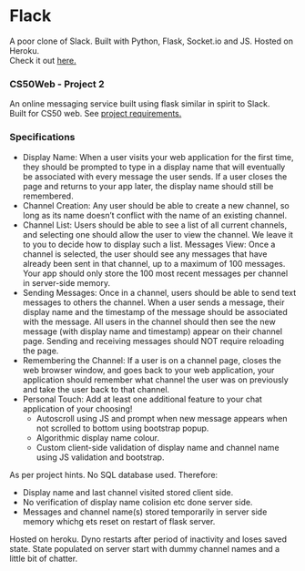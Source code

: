 # Flack

A poor clone of Slack. Built with Python, Flask, Socket.io and JS. Hosted on Heroku.\
Check it out [here.](https://fierce-headland-38432.herokuapp.com/)

### CS50Web - Project 2
An online messaging service built using flask similar in spirit to Slack.\
Built for CS50 web. See [project requirements.](https://docs.cs50.net/ocw/web/projects/2/project2.html)

### Specifications
* Display Name: When a user visits your web application for the first time, they should be prompted to type in a display name that will eventually be associated with every message the user sends. If a user closes the page and returns to your app later, the display name should still be remembered.
* Channel Creation: Any user should be able to create a new channel, so long as its name doesn’t conflict with the name of an existing channel.
* Channel List: Users should be able to see a list of all current channels, and selecting one should allow the user to view the channel. We leave it to you to decide how to display such a list.
Messages View: Once a channel is selected, the user should see any messages that have already been sent in that channel, up to a maximum of 100 messages. Your app should only store the 100 most recent messages per channel in server-side memory.
* Sending Messages: Once in a channel, users should be able to send text messages to others the channel. When a user sends a message, their display name and the timestamp of the message should be associated with the message. All users in the channel should then see the new message (with display name and timestamp) appear on their channel page. Sending and receiving messages should NOT require reloading the page.
* Remembering the Channel: If a user is on a channel page, closes the web browser window, and goes back to your web application, your application should remember what channel the user was on previously and take the user back to that channel.
* Personal Touch: Add at least one additional feature to your chat application of your choosing!
    * Autoscroll using JS and prompt when new message appears when not scrolled to bottom using bootstrap popup.
    * Algorithmic display name colour.
    * Custom client-side validation of display name and channel name using JS validation and bootstrap.

As per project hints. No SQL database used. Therefore:
* Display name and last channel visited stored client side.
* No verification of display name colision etc done server side.
* Messages and channel name(s) stored temporarily in server side memory whichg ets reset on restart of flask server.

Hosted on heroku. Dyno restarts after period of inactivity and loses saved state. State populated on server start with dummy channel names and a little bit of chatter.
